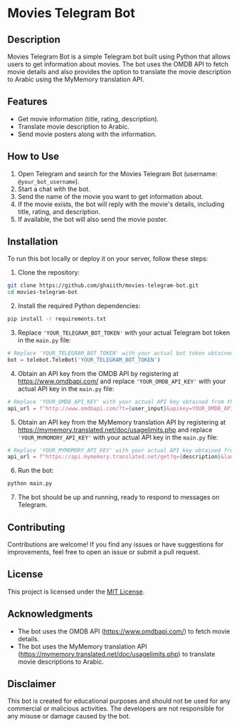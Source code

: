 # Movies Telegram Bot


## Description

Movies Telegram Bot is a simple Telegram bot built using Python that allows users to get information about movies. The bot uses the OMDB API to fetch movie details and also provides the option to translate the movie description to Arabic using the MyMemory translation API.

## Features

- Get movie information (title, rating, description).
- Translate movie description to Arabic.
- Send movie posters along with the information.

## How to Use

1. Open Telegram and search for the Movies Telegram Bot (username: `@your_bot_username`).
2. Start a chat with the bot.
3. Send the name of the movie you want to get information about.
4. If the movie exists, the bot will reply with the movie's details, including title, rating, and description.
5. If available, the bot will also send the movie poster.

## Installation

To run this bot locally or deploy it on your server, follow these steps:

1. Clone the repository:

```bash
git clone https://github.com/ghaiith/movies-telegram-bot.git
cd movies-telegram-bot
```

2. Install the required Python dependencies:

```bash
pip install -r requirements.txt
```

3. Replace `'YOUR_TELEGRAM_BOT_TOKEN'` with your actual Telegram bot token in the `main.py` file:

```python
# Replace 'YOUR_TELEGRAM_BOT_TOKEN' with your actual bot token obtained from BotFather on Telegram.
bot = telebot.TeleBot('YOUR_TELEGRAM_BOT_TOKEN')
```

4. Obtain an API key from the OMDB API by registering at https://www.omdbapi.com/ and replace `'YOUR_OMDB_API_KEY'` with your actual API key in the `main.py` file:

```python
# Replace 'YOUR_OMDB_API_KEY' with your actual API key obtained from the OMDB API.
api_url = f"http://www.omdbapi.com/?t={user_input}&apikey=YOUR_OMDB_API_KEY"
```

5. Obtain an API key from the MyMemory translation API by registering at https://mymemory.translated.net/doc/usagelimits.php and replace `'YOUR_MYMOMORY_API_KEY'` with your actual API key in the `main.py` file:

```python
# Replace 'YOUR_MYMOMORY_API_KEY' with your actual API key obtained from the MyMemory translation API.
api_url = f"https://api.mymemory.translated.net/get?q={description}&langpair=en|ar&key=YOUR_MYMOMORY_API_KEY"
```

6. Run the bot:

```bash
python main.py
```

7. The bot should be up and running, ready to respond to messages on Telegram.

## Contributing

Contributions are welcome! If you find any issues or have suggestions for improvements, feel free to open an issue or submit a pull request.

## License

This project is licensed under the [MIT License](LICENSE).

## Acknowledgments

- The bot uses the OMDB API (https://www.omdbapi.com/) to fetch movie details.
- The bot uses the MyMemory translation API (https://mymemory.translated.net/doc/usagelimits.php) to translate movie descriptions to Arabic.

## Disclaimer

This bot is created for educational purposes and should not be used for any commercial or malicious activities. The developers are not responsible for any misuse or damage caused by the bot.

